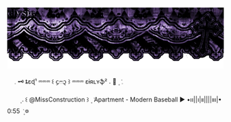 ![image alt](https://github.com/Mequott/Mequott/blob/7ee0a23afa0af92c68d998f4696542dff3ace9a1/Untitled1812_20250930214404.png) 

ㅤ                          𓈒    🗝    ȶɛɖ¹ ⏔⏔⏔ ꒰ ᧔ෆ᧓ ꒱ ⏔⏔⏔ ɛɨʀʟʏֆ²    𝅄     🪻     ۪   ݁   𓈒 


ㅤㅤ ۪      𝅄     ꒰  @MissConstruction  ꒱    ۪   ݁  Apartment - Modern Baseball ▶︎ •၊၊||၊|။||||။‌‌‌‌‌၊|• 0:55    ݁   ۪    ꥟ 
